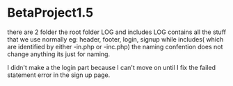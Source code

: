 # BetaProject1.5 
there are 2 folder the root folder LOG and includes 
LOG contains all the stuff that we use normally eg:
header, footer, login, signup
while includes( which are identified by either -in.php or -inc.php)
the naming confention does not change anything its just for naming.

I didn't make a the login part because I can't move on until I fix the failed statement error
in the sign up page.
